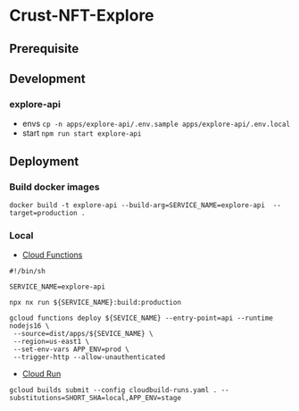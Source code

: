 # Crust-NFT-Explore

## Prerequisite

## Development

### explore-api

- envs `cp -n apps/explore-api/.env.sample apps/explore-api/.env.local`
- start `npm run start explore-api`

## Deployment

### Build docker images

```
docker build -t explore-api --build-arg=SERVICE_NAME=explore-api  --target=production .
```

### Local

- [Cloud Functions](https://cloud.google.com/sdk/gcloud/reference/functions/deploy)

```
#!/bin/sh

SERVICE_NAME=explore-api

npx nx run ${SERVICE_NAME}:build:production

gcloud functions deploy ${SEVICE_NAME} --entry-point=api --runtime nodejs16 \
 --source=dist/apps/${SEVICE_NAME} \
 --region=us-east1 \
 --set-env-vars APP_ENV=prod \
 --trigger-http --allow-unauthenticated

```

- [Cloud Run](https://cloud.google.com/sdk/gcloud/reference/run/deploy)

```
gcloud builds submit --config cloudbuild-runs.yaml . --substitutions=SHORT_SHA=local,APP_ENV=stage
```
